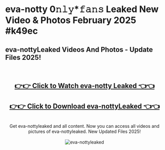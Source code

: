 # eva-notty 0𝚗𝚕𝚢*𝚏𝚊𝚗𝚜 Leaked New Video & Photos February 2025 #k49ec

<h2>eva-nottyLeaked Videos And Photos - Update Files 2025!</h2>
<br>
<div align="center">
<h2><a href="https://mediaupload.pro?title=eva-notty&ref=11F" rel="nofollow">👉👉 Click to Watch eva-notty Leaked 👈👈</a></h2>
<h2><a href="https://mediaupload.pro?title=eva-notty&ref=11F" rel="nofollow">👉👉 Click to Download eva-nottyLeaked 👈👈</a></h2>
<br>
Get eva-nottyleaked and all content. Now you can access all videos and pictures of eva-nottyleaked. New Updated Files 2025!
<br>
<br>
<a href="https://mediaupload.pro?title=eva-notty&ref=11F" rel="nofollow" data-target="animated-image.originalLink"><img src="https://i.ibb.co/Gkj2r4b/banner.png" alt="eva-nottyleaked" style="max-width: 100%; display: inline-block;" data-target="animated-image.originalImage"></a>
</div>
<br>

